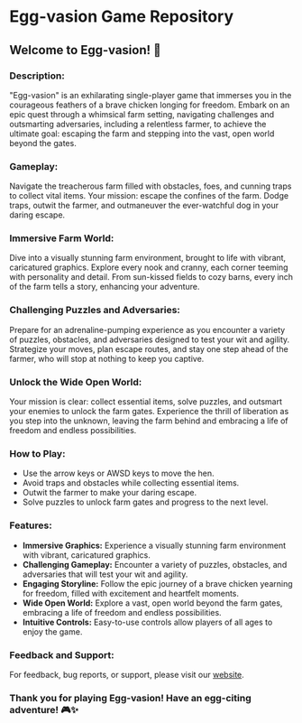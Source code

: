 # Egg-vasion Game Repository

## Welcome to Egg-vasion! 🐔

### Description:
"Egg-vasion" is an exhilarating single-player game that immerses you in the courageous feathers of a brave chicken longing for freedom. Embark on an epic quest through a whimsical farm setting, navigating challenges and outsmarting adversaries, including a relentless farmer, to achieve the ultimate goal: escaping the farm and stepping into the vast, open world beyond the gates.

### Gameplay:
Navigate the treacherous farm filled with obstacles, foes, and cunning traps to collect vital items. Your mission: escape the confines of the farm. Dodge traps, outwit the farmer, and outmaneuver the ever-watchful dog in your daring escape.

### Immersive Farm World:
Dive into a visually stunning farm environment, brought to life with vibrant, caricatured graphics. Explore every nook and cranny, each corner teeming with personality and detail. From sun-kissed fields to cozy barns, every inch of the farm tells a story, enhancing your adventure.

### Challenging Puzzles and Adversaries:
Prepare for an adrenaline-pumping experience as you encounter a variety of puzzles, obstacles, and adversaries designed to test your wit and agility. Strategize your moves, plan escape routes, and stay one step ahead of the farmer, who will stop at nothing to keep you captive.

### Unlock the Wide Open World:
Your mission is clear: collect essential items, solve puzzles, and outsmart your enemies to unlock the farm gates. Experience the thrill of liberation as you step into the unknown, leaving the farm behind and embracing a life of freedom and endless possibilities.

### How to Play:
- Use the arrow keys or AWSD keys to move the hen.
- Avoid traps and obstacles while collecting essential items.
- Outwit the farmer to make your daring escape.
- Solve puzzles to unlock farm gates and progress to the next level.

### Features:
- **Immersive Graphics:** Experience a visually stunning farm environment with vibrant, caricatured graphics.
- **Challenging Gameplay:** Encounter a variety of puzzles, obstacles, and adversaries that will test your wit and agility.
- **Engaging Storyline:** Follow the epic journey of a brave chicken yearning for freedom, filled with excitement and heartfelt moments.
- **Wide Open World:** Explore a vast, open world beyond the farm gates, embracing a life of freedom and endless possibilities.
- **Intuitive Controls:** Easy-to-use controls allow players of all ages to enjoy the game.


### Feedback and Support:
For feedback, bug reports, or support, please visit our [website](https://kelly1801.itch.io/egg-vasion).

### Thank you for playing Egg-vasion! Have an egg-citing adventure! 🎮✨
